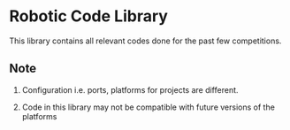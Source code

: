 # Robotic Code Library 

This library contains all relevant codes done for the past few competitions. 

## Note
1. Configuration i.e. ports, platforms for projects are different. 

2. Code in this library may not be compatible with future versions of the platforms 